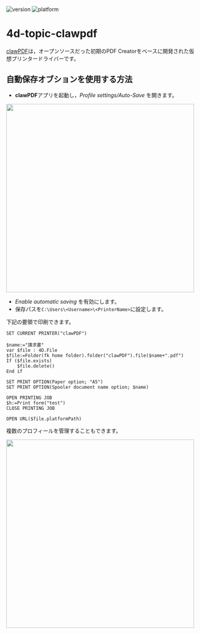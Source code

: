 ![version](https://img.shields.io/badge/version-20%2B-E23089)
![platform](https://img.shields.io/static/v1?label=platform&message=win-64&color=blue)

# 4d-topic-clawpdf

[clawPDF](https://github.com/clawsoftware/clawPDF)は，オープンソースだった初期のPDF Creatorをベースに開発された仮想プリンタードライバーです。

## 自動保存オブションを使用する方法

* **clawPDF**アプリを起動し，*Profile settings/Auto-Save* を開きます。

<img src="https://github.com/user-attachments/assets/e60673fb-7b15-4159-a77e-3ba68211e527" width=500 height=auto />

* *Enable automatic saving* を有効にします。
* 保存パスを`C:\Users\<Username>\<PrinterName>`に設定します。

下記の要領で印刷できます。

```4d
SET CURRENT PRINTER("clawPDF")

$name:="請求書"
var $file : 4D.File
$file:=Folder(fk home folder).folder("clawPDF").file($name+".pdf")
If ($file.exists)
	$file.delete()
End if 

SET PRINT OPTION(Paper option; "A5")
SET PRINT OPTION(Spooler document name option; $name)

OPEN PRINTING JOB
$h:=Print form("test")
CLOSE PRINTING JOB

OPEN URL($file.platformPath)
```

複数のプロフィールを管理することもできます。

<img src="https://github.com/user-attachments/assets/c968b36e-50e0-4f42-9180-6c192d57db87" width=500 height=auto />
